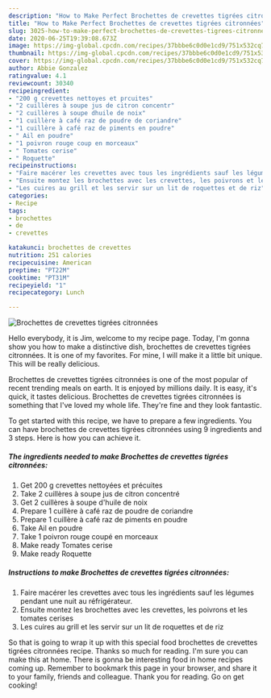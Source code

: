 ```yaml
---
description: "How to Make Perfect Brochettes de crevettes tigrées citronnées"
title: "How to Make Perfect Brochettes de crevettes tigrées citronnées"
slug: 3025-how-to-make-perfect-brochettes-de-crevettes-tigrees-citronnees
date: 2020-06-25T19:39:08.673Z
image: https://img-global.cpcdn.com/recipes/37bbbe6c0d0e1cd9/751x532cq70/brochettes-de-crevettes-tigrees-citronnees-photo-principale-de-la-recette.jpg
thumbnail: https://img-global.cpcdn.com/recipes/37bbbe6c0d0e1cd9/751x532cq70/brochettes-de-crevettes-tigrees-citronnees-photo-principale-de-la-recette.jpg
cover: https://img-global.cpcdn.com/recipes/37bbbe6c0d0e1cd9/751x532cq70/brochettes-de-crevettes-tigrees-citronnees-photo-principale-de-la-recette.jpg
author: Abbie Gonzalez
ratingvalue: 4.1
reviewcount: 30340
recipeingredient:
- "200 g crevettes nettoyes et prcuites"
- "2 cuillères à soupe jus de citron concentr"
- "2 cuillères à soupe dhuile de noix"
- "1 cuillère à café raz de poudre de coriandre"
- "1 cuillère à café raz de piments en poudre"
- " Ail en poudre"
- "1 poivron rouge coup en morceaux"
- " Tomates cerise"
- " Roquette"
recipeinstructions:
- "Faire macérer les crevettes avec tous les ingrédients sauf les légumes pendant une nuit au réfrigérateur."
- "Ensuite montez les brochettes avec les crevettes, les poivrons et les tomates cerises"
- "Les cuires au grill et les servir sur un lit de roquettes et de riz"
categories:
- Recipe
tags:
- brochettes
- de
- crevettes

katakunci: brochettes de crevettes 
nutrition: 251 calories
recipecuisine: American
preptime: "PT22M"
cooktime: "PT31M"
recipeyield: "1"
recipecategory: Lunch

---
```



![Brochettes de crevettes tigrées citronnées](https://img-global.cpcdn.com/recipes/37bbbe6c0d0e1cd9/751x532cq70/brochettes-de-crevettes-tigrees-citronnees-photo-principale-de-la-recette.jpg)

Hello everybody, it is Jim, welcome to my recipe page. Today, I'm gonna show you how to make a distinctive dish, brochettes de crevettes tigrées citronnées. It is one of my favorites. For mine, I will make it a little bit unique. This will be really delicious.

Brochettes de crevettes tigrées citronnées is one of the most popular of recent trending meals on earth. It is enjoyed by millions daily. It is easy, it's quick, it tastes delicious. Brochettes de crevettes tigrées citronnées is something that I've loved my whole life. They're fine and they look fantastic.




To get started with this recipe, we have to prepare a few ingredients. You can have brochettes de crevettes tigrées citronnées using 9 ingredients and 3 steps. Here is how you can achieve it.

<!--inarticleads1-->

##### The ingredients needed to make Brochettes de crevettes tigrées citronnées:

1. Get 200 g crevettes nettoyées et précuites
1. Take 2 cuillères à soupe jus de citron concentré
1. Get 2 cuillères à soupe d&#39;huile de noix
1. Prepare 1 cuillère à café raz de poudre de coriandre
1. Prepare 1 cuillère à café raz de piments en poudre
1. Take  Ail en poudre
1. Take 1 poivron rouge coupé en morceaux
1. Make ready  Tomates cerise
1. Make ready  Roquette




<!--inarticleads2-->

##### Instructions to make Brochettes de crevettes tigrées citronnées:

1. Faire macérer les crevettes avec tous les ingrédients sauf les légumes pendant une nuit au réfrigérateur.
1. Ensuite montez les brochettes avec les crevettes, les poivrons et les tomates cerises
1. Les cuires au grill et les servir sur un lit de roquettes et de riz




So that is going to wrap it up with this special food brochettes de crevettes tigrées citronnées recipe. Thanks so much for reading. I'm sure you can make this at home. There is gonna be interesting food in home recipes coming up. Remember to bookmark this page in your browser, and share it to your family, friends and colleague. Thank you for reading. Go on get cooking!
